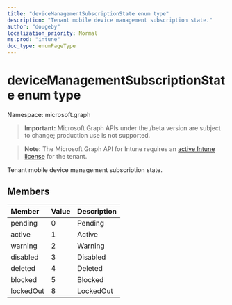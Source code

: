 ```yaml
---
title: "deviceManagementSubscriptionState enum type"
description: "Tenant mobile device management subscription state."
author: "dougeby"
localization_priority: Normal
ms.prod: "intune"
doc_type: enumPageType
---
```


# deviceManagementSubscriptionState enum type

Namespace: microsoft.graph

> **Important:** Microsoft Graph APIs under the /beta version are subject to change; production use is not supported.

> **Note:** The Microsoft Graph API for Intune requires an [active Intune license](https://go.microsoft.com/fwlink/?linkid=839381) for the tenant.

Tenant mobile device management subscription state.

## Members
|Member|Value|Description|
|:---|:---|:---|
|pending|0|Pending|
|active|1|Active|
|warning|2|Warning|
|disabled|3|Disabled|
|deleted|4|Deleted|
|blocked|5|Blocked|
|lockedOut|8|LockedOut|







